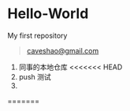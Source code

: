 # Hello-World
My first repository
>caveshao@gmail.com



1. 同事的本地仓库
  <<<<<<< HEAD
2. push 测试
3.  
  =======